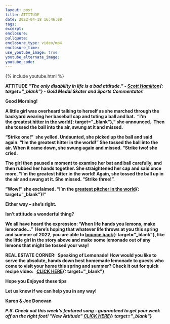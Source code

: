 ```yaml
---
layout: post
title: ATTITUDE
date: 2022-04-18 16:46:08
tags:
excerpt:
enclosure:
pullquote:
enclosure_type: video/mp4
enclosure_time:
use_youtube_image: true
youtube_alternate_image:
youtube_code:
---
```

{% include youtube.html %}

**ATTITUDE&nbsp;*****“The only disability in life is a bad attitude." -&nbsp;[Scott Hamilton](https://t.e2ma.net/click/2ru2bh/q6p3gvi/yk2ozp){: target="_blank"}&nbsp;- Gold Medal Skater and Sports Commentator.***

**Good Morning\! &nbsp;**

**A little girl was overheard talking to herself as she marched through the backyard wearing her baseball cap and toting a ball and bat.&nbsp; “I’m the&nbsp;[greatest hitter in the world](https://t.e2ma.net/click/2ru2bh/q6p3gvi/ed3ozp){: target="_blank"},” she announced.&nbsp; Then she tossed the ball into the air, swung at it and missed.**

**“Strike one\!”&nbsp; she yelled. Undaunted, she picked up the ball and said again. “I’m the greatest hitter in the world\!” She tossed the ball into the air. When it came down, she swung again and missed. “Strike two\! she cried.**

**The girl then paused a moment to examine her bat and ball carefully, and then rubbed her hands together. She straightened her cap and said once more, “I’m the greatest hitter in the world\! Again, she tossed the ball up in the air and swung at it. She missed. “Strike three\!”.**

**“Wow\!” she exclaimed. “I’m the&nbsp;[greatest pitcher in the world](https://t.e2ma.net/click/2ru2bh/q6p3gvi/u53ozp){: target="_blank"}\!”**

**Either way – she’s right.**

**Isn’t attitude a wonderful thing?**

**We all have heard the expression: ‘When life hands you lemons, make lemonade…” &nbsp;Here’s hoping that whatever life throws at you this spring and summer of 2022, you are able to&nbsp;[bounce back](https://t.e2ma.net/click/2ru2bh/q6p3gvi/ay4ozp){: target="_blank"}, like the little girl in the story above and make some lemonade out of any lemons that might be tossed your way\!**

**REAL ESTATE CORNER: &nbsp;Speaking of Lemonade\! How would you like to serve the absolute, hands down best homemade lemonade to guests who come to visit your home this spring and summer? Check it out for quick recipe video:&nbsp; &nbsp;[CLICK HERE](https://t.e2ma.net/click/2ru2bh/q6p3gvi/qq5ozp){: target="_blank"}**

**Hope you Enjoyed these tips**

**Let us know if we can help you in any way\!&nbsp;**

**Karen & Joe Donovan&nbsp;**

***P.S. Check out this week's featured song - guaranteed to get your week off on the right foot\! "New Attitude"&nbsp;[CLICK HERE](https://t.e2ma.net/click/2ru2bh/q6p3gvi/6i6ozp){: target="_blank"}***
